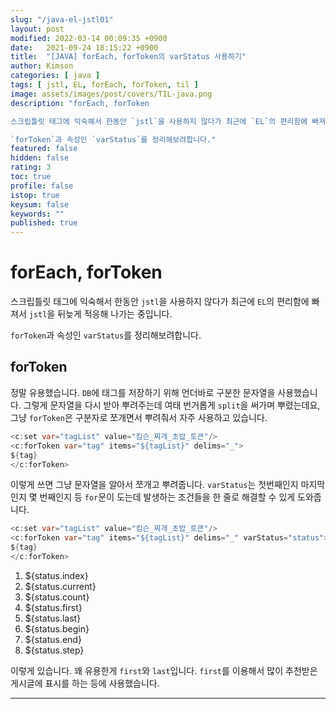 ```yaml
---
slug: "/java-el-jstl01"
layout: post
modified: 2022-03-14 00:09:35 +0900
date:   2021-09-24 18:15:22 +0900
title:  "[JAVA] forEach, forToken의 varStatus 사용하기"
author: Kimson
categories: [ java ]
tags: [ jstl, EL, forEach, forToken, til ]
image: assets/images/post/covers/TIL-java.png
description: "forEach, forToken

스크립틀릿 태그에 익숙해서 한동안 `jstl`을 사용하지 않다가 최근에 `EL`의 편리함에 빠져서 `jstl`을 뒤늦게 적응해 나가는 중입니다.

`forToken`과 속성인 `varStatus`를 정리해보려합니다."
featured: false
hidden: false
rating: 3
toc: true
profile: false
istop: true
keysum: false
keywords: ""
published: true
---
```


# forEach, forToken

스크립틀릿 태그에 익숙해서 한동안 `jstl`을 사용하지 않다가 최근에 `EL`의 편리함에 빠져서 `jstl`을 뒤늦게 적응해 나가는 중입니다.

`forToken`과 속성인 `varStatus`를 정리해보려합니다.

## forToken

정말 유용했습니다. `DB`에 태그를 저장하기 위해 언더바로 구분한 문자열을 사용했습니다. 그렇게 문자열을 다시 받아 뿌려주는데 여태 번거롭게 `split`을 써가며 뿌렸는데요, 그냥 `forToken`은 구분자로 쪼개면서 뿌려줘서 자주 사용하고 있습니다.

```java
<c:set var="tagList" value="킴슨_찌개_초밥_토큰"/>
<c:forToken var="tag" items="${tagList}" delims="_">
${tag}
</c:forToken>
```

이렇게 쓰면 그냥 문자열을 알아서 쪼개고 뿌려줍니다. `varStatus`는 첫번째인지 마지막인지 몇 번째인지 등 `for`문이 도는데 발생하는 조건들을 한 줄로 해결할 수 있게 도와줍니다.

```java
<c:set var="tagList" value="킴슨_찌개_초밥_토큰"/>
<c:forToken var="tag" items="${tagList}" delims="_" varStatus="status">
${tag}
</c:forToken>
```

1. ${status.index}
2. ${status.current}
3. ${status.count}
4. ${status.first}
5. ${status.last}
6. ${status.begin}
7. ${status.end}
8. ${status.step}

이렇게 있습니다. 꽤 유용한게 `first`와 `last`입니다. `first`를 이용해서 많이 추천받은 게시글에 표시를 하는 등에 사용했습니다.

-----